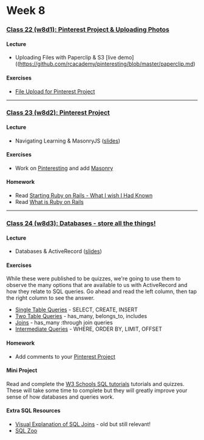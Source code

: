 # Week 8

### [Class 22 (w8d1): Pinterest Project & Uploading Photos](./w8d1)

#### Lecture
* Uploading Files with Paperclip & S3 [live demo]((https://github.com/rcacademy/pinteresting/blob/master/paperclip.md)

#### Exercises
* [File Upload for Pinterest Project](https://github.com/rcacademy/pinteresting/blob/master/paperclip.md)

---

### [Class 23 (w8d2): Pinterest Project](./w8d2)

#### Lecture
* Navigating Learning & MasonryJS ([slides](./w8d2/slides/w8d2_lecture.pdf))

#### Exercises
* Work on [Pinteresting](https://github.com/rcacademy/pinteresting) and add [Masonry](http://masonry.desandro.com/)

#### Homework
* Read [Starting Ruby on Rails - What I wish I Had Known](http://betterexplained.com/articles/starting-ruby-on-rails-what-i-wish-i-knew/)
* Read [What is Ruby on Rails](http://railsapps.github.io/what-is-ruby-rails.html)

---

### [Class 24 (w8d3): Databases - store all the things!](./w8d3)

#### Lecture
* Databases & ActiveRecord ([slides](./w8d3/slides/w8d3_lecture.pdf))

#### Exercises
While these were published to be quizzes, we're going to use them to observe the many options that are available to us with ActiveRecord and how they relate to SQL queries. Go ahead and read the left column, then tap the right column to see the answer.

* [Single Table Queries](http://www.codequizzes.com/learn-sql-with-rails/single-table-queries) - SELECT, CREATE, INSERT
* [Two Table Queries](http://www.codequizzes.com/learn-sql-with-rails/has-many-belongs-to-includes-queries) - has_many, belongs_to, includes
* [Joins](http://www.codequizzes.com/learn-sql-with-rails/has-many-through-join-queries) - has_many :through join queries
* [Intermediate Queries](http://www.codequizzes.com/learn-sql-with-rails/where-order-limit-offset-queries) - WHERE, ORDER BY, LIMIT, OFFSET


#### Homework
* Add comments to your [Pinterest Project](http://github.com/rcacademy/pinteresting)

#### Mini Project
Read and complete the [W3 Schools SQL tutorials](http://www.w3schools.com/sql/default.asp) tutorials and quizzes. These will take some time to complete but they will greatly improve your sense of how databases and queries work.

#### Extra SQL Resources
* [Visual Explanation of SQL Joins](https://blog.codinghorror.com/a-visual-explanation-of-sql-joins/) - old but still relevant!
* [SQL Zoo](http://sqlzoo.net)
